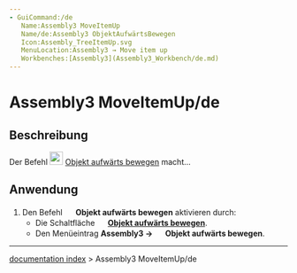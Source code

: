 ```yaml
---
- GuiCommand:/de
   Name:Assembly3 MoveItemUp
   Name/de:Assembly3 ObjektAufwärtsBewegen
   Icon:Assembly_TreeItemUp.svg‎‎
   MenuLocation:Assembly3 → Move item up
   Workbenches:[Assembly3](Assembly3_Workbench/de.md)
---
```


# Assembly3 MoveItemUp/de

## Beschreibung

Der Befehl <img alt="" src=images/Assembly_TreeItemUp.svg  style="width:24px;"> [Objekt aufwärts bewegen](Assembly3_MoveItemUp/de.md) macht\...

## Anwendung

1.  Den Befehl <img alt="" src=images/Assembly_TreeItemUp.svg  style="width:16px;"> **Objekt aufwärts bewegen** aktivieren durch:
    -   Die Schaltfläche **<img src="images/Assembly_TreeItemUp.svg" width=16px> [Objekt aufwärts bewegen](Assembly3_MoveItemUp/de.md)**.
    -   Den Menüeintrag **Assembly3 → <img src="images/Assembly_TreeItemUp.svg" width=16px> Objekt aufwärts bewegen**.

---
[documentation index](../README.md) > Assembly3 MoveItemUp/de
